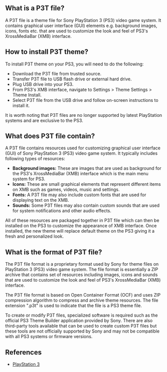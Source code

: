 ## What is a P3T file?

A P3T file is a theme file for Sony PlayStation 3 (PS3) video game system. It contains graphical user interface (GUI) elements e.g. background images, icons, fonts etc. that are used to customize the look and feel of PS3's XrossMediaBar (XMB) interface.

## How to install P3T theme?

To install P3T theme on your PS3, you will need to do the following:

- Download the P3T file from trusted source.
- Transfer P3T file to USB flash drive or external hard drive.
- Plug USB drive into your PS3.
- From PS3's XMB interface, navigate to Settings > Theme Settings > Theme Install.
- Select P3T file from the USB drive and follow on-screen instructions to install it.

It is worth noting that P3T files are no longer supported by latest PlayStation systems and are exclusive to the PS3.

## What does P3T file contain?

A P3T file contains resources used for customizing graphical user interface (GUI) of Sony PlayStation 3 (PS3) video game system. It typically includes following types of resources:

- **Background images:** These are images that are used as background for the PS3's XrossMediaBar (XMB) interface which is the main menu system for PS3.
- **Icons:** These are small graphical elements that represent different items on XMB such as games, videos, music and settings.
- **Fonts:** A P3T file may also include custom fonts that are used for displaying text on the XMB.
- **Sounds:** Some P3T files may also contain custom sounds that are used for system notifications and other audio effects.

All of these resources are packaged together in P3T file which can then be installed on the PS3 to customize the appearance of XMB interface. Once installed, the new theme will replace default theme on the PS3 giving it a fresh and personalized look.

## What is the format of P3T file?

The P3T file format is a proprietary format used by Sony for theme files on PlayStation 3 (PS3) video game system. The file format is essentially a ZIP archive that contains set of resources including images, icons and sounds that are used to customize the look and feel of PS3's XrossMediaBar (XMB) interface.

The P3T file format is based on Open Container Format (OCF) and uses ZIP compression algorithm to compress and archive theme resources. The file extension ".p3t" is used to indicate that the file is a PS3 theme file.

To create or modify P3T files, specialized software is required such as the official PS3 Theme Builder application provided by Sony. There are also third-party tools available that can be used to create custom P3T files but these tools are not officially supported by Sony and may not be compatible with all PS3 systems or firmware versions.

## References
* [PlayStation 3](https://en.wikipedia.org/wiki/PlayStation_3)
